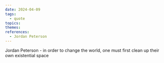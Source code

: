 ```yaml
---  
date: 2024-04-09  
tags:  
  - quote  
topics:   
themes:   
references:  
  - Jordan Peterson  
---  
```

  
Jordan Peterson - in order to change the world, one must first clean up their own existential space